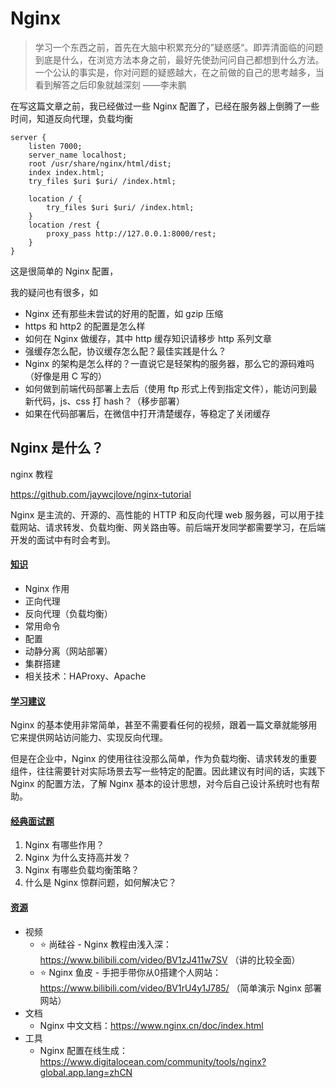 # Nginx

> 学习一个东西之前，首先在大脑中积累充分的”疑惑感“。即弄清面临的问题到底是什么，在浏览方法本身之前，最好先使劲问问自己都想到什么方法。一个公认的事实是，你对问题的疑惑越大，在之前做的自己的思考越多，当看到解答之后印象就越深刻 ——李未鹏

在写这篇文章之前，我已经做过一些 Nginx 配置了，已经在服务器上倒腾了一些时间，知道反向代理，负载均衡

```nginx
server {
    listen 7000;
    server_name localhost;
    root /usr/share/nginx/html/dist;
    index index.html;
    try_files $uri $uri/ /index.html;

    location / {
        try_files $uri $uri/ /index.html;
    }
    location /rest {
        proxy_pass http://127.0.0.1:8000/rest;
    }
}
```

这是很简单的 Nginx 配置，

我的疑问也有很多，如

-   Nginx 还有那些未尝试的好用的配置，如 gzip 压缩
-   https 和 http2 的配置是怎么样
-   如何在 Nginx 做缓存，其中 http 缓存知识请移步 http 系列文章
-   强缓存怎么配，协议缓存怎么配？最佳实践是什么？
-   Nginx 的架构是怎么样的？一直说它是轻架构的服务器，那么它的源码难吗（好像是用 C 写的）
-   如何做到前端代码部署上去后（使用 ftp 形式上传到指定文件），能访问到最新代码，js、css 打 hash？（移步部署）
-   如果在代码部署后，在微信中打开清楚缓存，等稳定了关闭缓存

## Nginx 是什么？



nginx 教程

https://github.com/jaywcjlove/nginx-tutorial







Nginx 是主流的、开源的、高性能的 HTTP 和反向代理 web 服务器，可以用于挂载网站、请求转发、负载均衡、网关路由等。前后端开发同学都需要学习，在后端开发的面试中有时会考到。

#### [知识](https://luxian.yupi.icu/#/roadmap/Java学习路线?id=知识-16)

- Nginx 作用
- 正向代理
- 反向代理（负载均衡）
- 常用命令
- 配置
- 动静分离（网站部署）
- 集群搭建
- 相关技术：HAProxy、Apache

#### [学习建议](https://luxian.yupi.icu/#/roadmap/Java学习路线?id=学习建议-17)

Nginx 的基本使用非常简单，甚至不需要看任何的视频，跟着一篇文章就能够用它来提供网站访问能力、实现反向代理。

但是在企业中，Nginx 的使用往往没那么简单，作为负载均衡、请求转发的重要组件，往往需要针对实际场景去写一些特定的配置。因此建议有时间的话，实践下 Nginx 的配置方法，了解 Nginx 基本的设计思想，对今后自己设计系统时也有帮助。

#### [经典面试题](https://luxian.yupi.icu/#/roadmap/Java学习路线?id=经典面试题-12)

1. Nginx 有哪些作用？
2. Nginx 为什么支持高并发？
3. Nginx 有哪些负载均衡策略？
4. 什么是 Nginx 惊群问题，如何解决它？

#### [资源](https://luxian.yupi.icu/#/roadmap/Java学习路线?id=资源-17)

- 视频
  - ⭐ 尚硅谷 - Nginx 教程由浅入深：https://www.bilibili.com/video/BV1zJ411w7SV （讲的比较全面）
  - ⭐ Nginx 鱼皮 - 手把手带你从0搭建个人网站：https://www.bilibili.com/video/BV1rU4y1J785/ （简单演示 Nginx 部署网站）
- 文档
  - Nginx 中文文档：https://www.nginx.cn/doc/index.html
- 工具
  - Nginx 配置在线生成：https://www.digitalocean.com/community/tools/nginx?global.app.lang=zhCN
